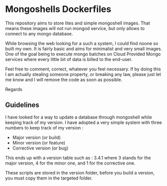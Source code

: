 # Mongoshells Dockerfiles
This repository aims to store lites and simple mongoshell images. That means these images will not run mongod service, but only allows to connect to any mongo database. 

While browsing the web looking for a such a system, I could find noone so built my own. It is fairly basic and aims for minimalist and very small images. One of the goal being to execute mongo batches on Cloud Provided Mongo services where every little bit of data is billed to the end-user.

Feel free to comment, correct, whatever you feel necessary.
If by doing this I am actually stealing someone property, or breaking any law, please just let me know and I will remove the code as soon as possible.

Regards

## Guidelines

I have looked for a way to update a database through mongoshell while keeping track of my version. I have adopted a very simple system with three numbers to keep track of my version : 

- Major version (or build)
- Minor version (or feature)
- Corrective version (or bug)

This ends up with a version table such as : 3.4.1 where 3 stands for the major version, 4 for the minor one, and 1 for the corrective one.

These scripts are stored in the version folder, before you build a version, you must copy them in the targeted folder.
